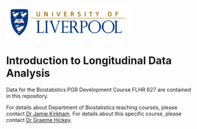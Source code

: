 ![University of Liverpool](uol_logo.png)

# Introduction to Longitudinal Data Analysis

Data for the Biostatistics PGR Development Course FLHR 627 are contained in this repository.

For details about Department of Biostatistics teaching courses, please contact [Dr Jamie Kirkham](mailto:j.j.kirkham@liverpool.ac.uk). For details about this specific course, please contact [Dr Graeme Hickey](mailto:graeme.hickey@liverpool.ac.uk).
